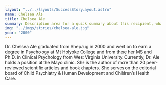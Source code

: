 ```yaml
---
layout: "../../layouts/SuccessStoryLayout.astro"
name: Chelsea Ale
title: Chelsea Ale
summary: Description area for a quick summary about this recipient, what they were awarded and what they are doing
img: "../imgs/stories/chelsea-ale.jpg"
year: "2000"
---
```


Dr. Chelsea Ale graduated from Shepaug in 2000 and went on to earn a degree in Psychology at Mt Holyoke College and from there her MS and Ph.D. in Clinical Psychology from West Virginia University. Currently, Dr. Ale holds a position at the Mayo clinic. She is the author of more than 20 peer-reviewed scientific articles and book chapters. She serves on the editorial board of Child Psychiatry & Human Development and Children’s Health Care.
